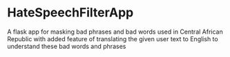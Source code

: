 # HateSpeechFilterApp
A flask app for masking bad phrases and bad words used in Central African Republic with added feature of translating the given user text to English to understand these bad words and phrases
